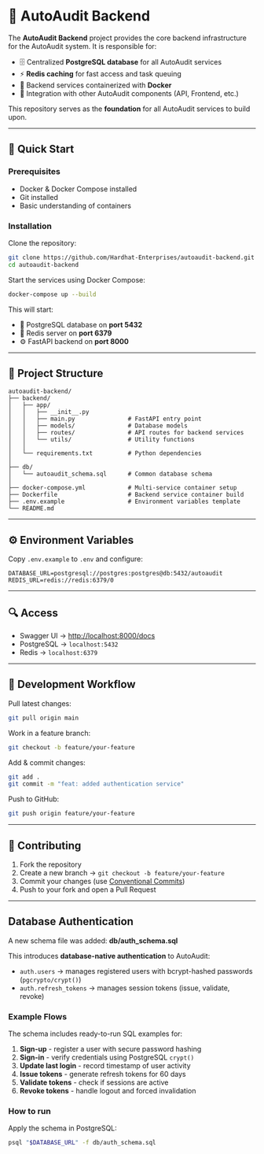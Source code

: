 # 📘 AutoAudit Backend

The **AutoAudit Backend** project provides the core backend infrastructure for the AutoAudit system. It is responsible for:

- 🗄️ Centralized **PostgreSQL database** for all AutoAudit services
- ⚡ **Redis caching** for fast access and task queuing
- 🐳 Backend services containerized with **Docker**
- 🔗 Integration with other AutoAudit components (API, Frontend, etc.)

This repository serves as the **foundation** for all AutoAudit services to build upon.

---

## 🚀 Quick Start

### Prerequisites

- Docker & Docker Compose installed
- Git installed
- Basic understanding of containers

### Installation

Clone the repository:

```bash
git clone https://github.com/Hardhat-Enterprises/autoaudit-backend.git
cd autoaudit-backend
```

Start the services using Docker Compose:

```bash
docker-compose up --build
```

This will start:

- 🐘 PostgreSQL database on **port 5432**
- 🔴 Redis server on **port 6379**
- ⚙️ FastAPI backend on **port 8000**

---

## 📁 Project Structure

```
autoaudit-backend/
├── backend/
│   ├── app/
│   │   ├── __init__.py
│   │   ├── main.py               # FastAPI entry point
│   │   ├── models/               # Database models
│   │   ├── routes/               # API routes for backend services
│   │   └── utils/                # Utility functions
│   │
│   └── requirements.txt          # Python dependencies
│
├── db/
│   └── autoaudit_schema.sql      # Common database schema
│
├── docker-compose.yml            # Multi-service container setup
├── Dockerfile                    # Backend service container build
├── .env.example                  # Environment variables template
└── README.md
```

---

## ⚙️ Environment Variables

Copy `.env.example` to `.env` and configure:

```env
DATABASE_URL=postgresql://postgres:postgres@db:5432/autoaudit
REDIS_URL=redis://redis:6379/0
```

---

## 🔍 Access

- Swagger UI → [http://localhost:8000/docs](http://localhost:8000/docs)
- PostgreSQL → `localhost:5432`
- Redis → `localhost:6379`

---

## 🧪 Development Workflow

Pull latest changes:

```bash
git pull origin main
```

Work in a feature branch:

```bash
git checkout -b feature/your-feature
```

Add & commit changes:

```bash
git add .
git commit -m "feat: added authentication service"
```

Push to GitHub:

```bash
git push origin feature/your-feature
```

---

## 🤝 Contributing

1. Fork the repository
2. Create a new branch → `git checkout -b feature/your-feature`
3. Commit your changes (use [Conventional Commits](https://www.conventionalcommits.org/))
4. Push to your fork and open a Pull Request

---

## Database Authentication

A new schema file was added: **db/auth_schema.sql**

This introduces **database-native authentication** to AutoAudit:

- `auth.users` → manages registered users with bcrypt-hashed passwords (`pgcrypto/crypt()`)
- `auth.refresh_tokens` → manages session tokens (issue, validate, revoke)

### Example Flows

The schema includes ready-to-run SQL examples for:

1. **Sign-up** - register a user with secure password hashing
2. **Sign-in** - verify credentials using PostgreSQL `crypt()`
3. **Update last login** - record timestamp of user activity
4. **Issue tokens** - generate refresh tokens for 60 days
5. **Validate tokens** - check if sessions are active
6. **Revoke tokens** - handle logout and forced invalidation

### How to run

Apply the schema in PostgreSQL:

```bash
psql "$DATABASE_URL" -f db/auth_schema.sql
```
